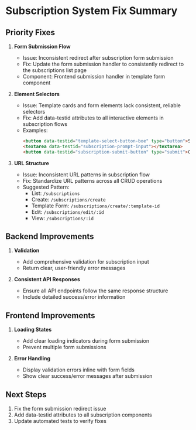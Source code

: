 # Subscription System Fix Summary

## Priority Fixes

1. **Form Submission Flow**
   - Issue: Inconsistent redirect after subscription form submission
   - Fix: Update the form submission handler to consistently redirect to the subscriptions list page
   - Component: Frontend submission handler in template form component

2. **Element Selectors**
   - Issue: Template cards and form elements lack consistent, reliable selectors
   - Fix: Add data-testid attributes to all interactive elements in subscription flows
   - Examples:
     ```html
     <button data-testid="template-select-button-boe" type="button">Select</button>
     <textarea data-testid="subscription-prompt-input"></textarea>
     <button data-testid="subscription-submit-button" type="submit">Create Subscription</button>
     ```

3. **URL Structure**
   - Issue: Inconsistent URL patterns in subscription flow
   - Fix: Standardize URL patterns across all CRUD operations
   - Suggested Pattern:
     - List: `/subscriptions`
     - Create: `/subscriptions/create`
     - Template Form: `/subscriptions/create/:template-id`
     - Edit: `/subscriptions/edit/:id`
     - View: `/subscriptions/:id`

## Backend Improvements

1. **Validation**
   - Add comprehensive validation for subscription input
   - Return clear, user-friendly error messages

2. **Consistent API Responses**
   - Ensure all API endpoints follow the same response structure
   - Include detailed success/error information

## Frontend Improvements

1. **Loading States**
   - Add clear loading indicators during form submission
   - Prevent multiple form submissions

2. **Error Handling**
   - Display validation errors inline with form fields
   - Show clear success/error messages after submission

## Next Steps

1. Fix the form submission redirect issue
2. Add data-testid attributes to all subscription components
3. Update automated tests to verify fixes 